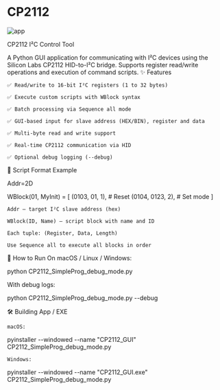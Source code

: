# CP2112

![app](https://github.com/user-attachments/assets/68bf2ced-5740-437a-93e6-8933c99d89a6)

CP2112 I²C Control Tool

A Python GUI application for communicating with I²C devices using the Silicon Labs CP2112 HID-to-I²C bridge.
Supports register read/write operations and execution of command scripts.
✨ Features

    ✅ Read/write to 16-bit I²C registers (1 to 32 bytes)

    ✅ Execute custom scripts with WBlock syntax

    ✅ Batch processing via Sequence all mode

    ✅ GUI-based input for slave address (HEX/BIN), register and data

    ✅ Multi-byte read and write support

    ✅ Real-time CP2112 communication via HID

    ✅ Optional debug logging (--debug)

📜 Script Format Example

Addr=2D

WBlock(01, MyInit) = [
    (0103, 01, 1),     # Reset
    (0104, 0123, 2),   # Set mode
]

    Addr — target I²C slave address (hex)

    WBlock(ID, Name) — script block with name and ID

    Each tuple: (Register, Data, Length)

    Use Sequence all to execute all blocks in order

🚀 How to Run
On macOS / Linux / Windows:

python CP2112_SimpleProg_debug_mode.py

With debug logs:

python CP2112_SimpleProg_debug_mode.py --debug

🛠 Building App / EXE

    macOS:

pyinstaller --windowed --name "CP2112_GUI" CP2112_SimpleProg_debug_mode.py

    Windows:

pyinstaller --windowed --name "CP2112_GUI.exe" CP2112_SimpleProg_debug_mode.py
